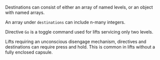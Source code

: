 Destinations can consist of either an array of named levels, or an object with named arrays.

An array under `destinations` can include n-many integers.

Directive `Go` is a toggle command used for lifts servicing only two levels.

Lifts requiring an unconscious disengage mechanism, directives and destinations can require press and hold. This is common in lifts without a fully enclosed capsule.
